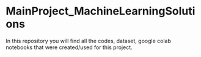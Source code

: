 # MainProject_MachineLearningSolutions
In this repository you will find all the codes, dataset, google colab notebooks that were created/used for this project.
